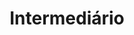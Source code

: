 ---
title : "Intermediário"
description : "Projeto de fácil compreensão para um programador intermediário"
---